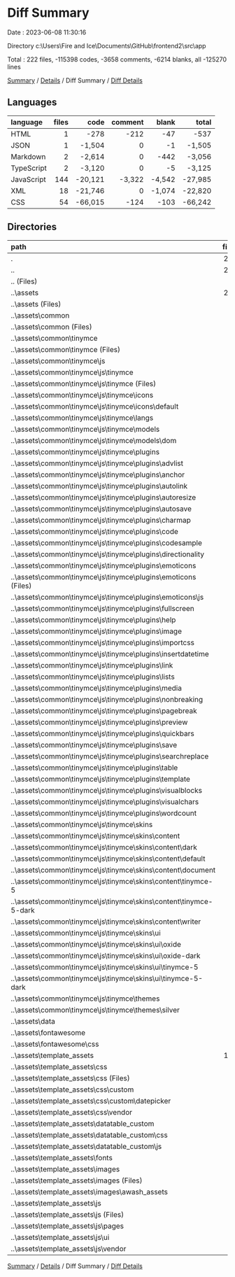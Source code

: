 # Diff Summary

Date : 2023-06-08 11:30:16

Directory c:\\Users\\Fire and Ice\\Documents\\GitHub\\frontend2\\src\\app

Total : 222 files,  -115398 codes, -3658 comments, -6214 blanks, all -125270 lines

[Summary](results.md) / [Details](details.md) / Diff Summary / [Diff Details](diff-details.md)

## Languages
| language | files | code | comment | blank | total |
| :--- | ---: | ---: | ---: | ---: | ---: |
| HTML | 1 | -278 | -212 | -47 | -537 |
| JSON | 1 | -1,504 | 0 | -1 | -1,505 |
| Markdown | 2 | -2,614 | 0 | -442 | -3,056 |
| TypeScript | 2 | -3,120 | 0 | -5 | -3,125 |
| JavaScript | 144 | -20,121 | -3,322 | -4,542 | -27,985 |
| XML | 18 | -21,746 | 0 | -1,074 | -22,820 |
| CSS | 54 | -66,015 | -124 | -103 | -66,242 |

## Directories
| path | files | code | comment | blank | total |
| :--- | ---: | ---: | ---: | ---: | ---: |
| . | 222 | -115,398 | -3,658 | -6,214 | -125,270 |
| .. | 222 | -115,398 | -3,658 | -6,214 | -125,270 |
| .. (Files) | 3 | -321 | -229 | -54 | -604 |
| ..\\assets | 219 | -115,077 | -3,429 | -6,160 | -124,666 |
| ..\\assets (Files) | 1 | -15 | -14 | -1 | -30 |
| ..\\assets\\common | 64 | -5,792 | -113 | -467 | -6,372 |
| ..\\assets\\common (Files) | 2 | -3 | -14 | -2 | -19 |
| ..\\assets\\common\\tinymce | 62 | -5,789 | -99 | -465 | -6,353 |
| ..\\assets\\common\\tinymce (Files) | 1 | -2,612 | 0 | -440 | -3,052 |
| ..\\assets\\common\\tinymce\\js | 61 | -3,177 | -99 | -25 | -3,301 |
| ..\\assets\\common\\tinymce\\js\\tinymce | 61 | -3,177 | -99 | -25 | -3,301 |
| ..\\assets\\common\\tinymce\\js\\tinymce (Files) | 2 | -3,117 | -3 | -1 | -3,121 |
| ..\\assets\\common\\tinymce\\js\\tinymce\\icons | 1 | -1 | 0 | 0 | -1 |
| ..\\assets\\common\\tinymce\\js\\tinymce\\icons\\default | 1 | -1 | 0 | 0 | -1 |
| ..\\assets\\common\\tinymce\\js\\tinymce\\langs | 1 | -2 | 0 | -2 | -4 |
| ..\\assets\\common\\tinymce\\js\\tinymce\\models | 1 | -1 | -3 | 0 | -4 |
| ..\\assets\\common\\tinymce\\js\\tinymce\\models\\dom | 1 | -1 | -3 | 0 | -4 |
| ..\\assets\\common\\tinymce\\js\\tinymce\\plugins | 33 | -33 | -90 | 0 | -123 |
| ..\\assets\\common\\tinymce\\js\\tinymce\\plugins\\advlist | 1 | -1 | -3 | 0 | -4 |
| ..\\assets\\common\\tinymce\\js\\tinymce\\plugins\\anchor | 1 | -1 | -3 | 0 | -4 |
| ..\\assets\\common\\tinymce\\js\\tinymce\\plugins\\autolink | 1 | -1 | -3 | 0 | -4 |
| ..\\assets\\common\\tinymce\\js\\tinymce\\plugins\\autoresize | 1 | -1 | -3 | 0 | -4 |
| ..\\assets\\common\\tinymce\\js\\tinymce\\plugins\\autosave | 1 | -1 | -3 | 0 | -4 |
| ..\\assets\\common\\tinymce\\js\\tinymce\\plugins\\charmap | 1 | -1 | -3 | 0 | -4 |
| ..\\assets\\common\\tinymce\\js\\tinymce\\plugins\\code | 1 | -1 | -3 | 0 | -4 |
| ..\\assets\\common\\tinymce\\js\\tinymce\\plugins\\codesample | 1 | -1 | -3 | 0 | -4 |
| ..\\assets\\common\\tinymce\\js\\tinymce\\plugins\\directionality | 1 | -1 | -3 | 0 | -4 |
| ..\\assets\\common\\tinymce\\js\\tinymce\\plugins\\emoticons | 5 | -5 | -6 | 0 | -11 |
| ..\\assets\\common\\tinymce\\js\\tinymce\\plugins\\emoticons (Files) | 1 | -1 | -3 | 0 | -4 |
| ..\\assets\\common\\tinymce\\js\\tinymce\\plugins\\emoticons\\js | 4 | -4 | -3 | 0 | -7 |
| ..\\assets\\common\\tinymce\\js\\tinymce\\plugins\\fullscreen | 1 | -1 | -3 | 0 | -4 |
| ..\\assets\\common\\tinymce\\js\\tinymce\\plugins\\help | 1 | -1 | -3 | 0 | -4 |
| ..\\assets\\common\\tinymce\\js\\tinymce\\plugins\\image | 1 | -1 | -3 | 0 | -4 |
| ..\\assets\\common\\tinymce\\js\\tinymce\\plugins\\importcss | 1 | -1 | -3 | 0 | -4 |
| ..\\assets\\common\\tinymce\\js\\tinymce\\plugins\\insertdatetime | 1 | -1 | -3 | 0 | -4 |
| ..\\assets\\common\\tinymce\\js\\tinymce\\plugins\\link | 1 | -1 | -3 | 0 | -4 |
| ..\\assets\\common\\tinymce\\js\\tinymce\\plugins\\lists | 1 | -1 | -3 | 0 | -4 |
| ..\\assets\\common\\tinymce\\js\\tinymce\\plugins\\media | 1 | -1 | -3 | 0 | -4 |
| ..\\assets\\common\\tinymce\\js\\tinymce\\plugins\\nonbreaking | 1 | -1 | -3 | 0 | -4 |
| ..\\assets\\common\\tinymce\\js\\tinymce\\plugins\\pagebreak | 1 | -1 | -3 | 0 | -4 |
| ..\\assets\\common\\tinymce\\js\\tinymce\\plugins\\preview | 1 | -1 | -3 | 0 | -4 |
| ..\\assets\\common\\tinymce\\js\\tinymce\\plugins\\quickbars | 1 | -1 | -3 | 0 | -4 |
| ..\\assets\\common\\tinymce\\js\\tinymce\\plugins\\save | 1 | -1 | -3 | 0 | -4 |
| ..\\assets\\common\\tinymce\\js\\tinymce\\plugins\\searchreplace | 1 | -1 | -3 | 0 | -4 |
| ..\\assets\\common\\tinymce\\js\\tinymce\\plugins\\table | 1 | -1 | -3 | 0 | -4 |
| ..\\assets\\common\\tinymce\\js\\tinymce\\plugins\\template | 1 | -1 | -3 | 0 | -4 |
| ..\\assets\\common\\tinymce\\js\\tinymce\\plugins\\visualblocks | 1 | -1 | -3 | 0 | -4 |
| ..\\assets\\common\\tinymce\\js\\tinymce\\plugins\\visualchars | 1 | -1 | -3 | 0 | -4 |
| ..\\assets\\common\\tinymce\\js\\tinymce\\plugins\\wordcount | 1 | -1 | -3 | 0 | -4 |
| ..\\assets\\common\\tinymce\\js\\tinymce\\skins | 22 | -22 | 0 | -22 | -44 |
| ..\\assets\\common\\tinymce\\js\\tinymce\\skins\\content | 6 | -6 | 0 | -6 | -12 |
| ..\\assets\\common\\tinymce\\js\\tinymce\\skins\\content\\dark | 1 | -1 | 0 | -1 | -2 |
| ..\\assets\\common\\tinymce\\js\\tinymce\\skins\\content\\default | 1 | -1 | 0 | -1 | -2 |
| ..\\assets\\common\\tinymce\\js\\tinymce\\skins\\content\\document | 1 | -1 | 0 | -1 | -2 |
| ..\\assets\\common\\tinymce\\js\\tinymce\\skins\\content\\tinymce-5 | 1 | -1 | 0 | -1 | -2 |
| ..\\assets\\common\\tinymce\\js\\tinymce\\skins\\content\\tinymce-5-dark | 1 | -1 | 0 | -1 | -2 |
| ..\\assets\\common\\tinymce\\js\\tinymce\\skins\\content\\writer | 1 | -1 | 0 | -1 | -2 |
| ..\\assets\\common\\tinymce\\js\\tinymce\\skins\\ui | 16 | -16 | 0 | -16 | -32 |
| ..\\assets\\common\\tinymce\\js\\tinymce\\skins\\ui\\oxide | 4 | -4 | 0 | -4 | -8 |
| ..\\assets\\common\\tinymce\\js\\tinymce\\skins\\ui\\oxide-dark | 4 | -4 | 0 | -4 | -8 |
| ..\\assets\\common\\tinymce\\js\\tinymce\\skins\\ui\\tinymce-5 | 4 | -4 | 0 | -4 | -8 |
| ..\\assets\\common\\tinymce\\js\\tinymce\\skins\\ui\\tinymce-5-dark | 4 | -4 | 0 | -4 | -8 |
| ..\\assets\\common\\tinymce\\js\\tinymce\\themes | 1 | -1 | -3 | 0 | -4 |
| ..\\assets\\common\\tinymce\\js\\tinymce\\themes\\silver | 1 | -1 | -3 | 0 | -4 |
| ..\\assets\\data | 1 | -1,504 | 0 | -1 | -1,505 |
| ..\\assets\\fontawesome | 2 | -2,328 | -13 | -2 | -2,343 |
| ..\\assets\\fontawesome\\css | 2 | -2,328 | -13 | -2 | -2,343 |
| ..\\assets\\template_assets | 151 | -105,438 | -3,289 | -5,689 | -114,416 |
| ..\\assets\\template_assets\\css | 17 | -63,578 | -85 | -75 | -63,738 |
| ..\\assets\\template_assets\\css (Files) | 3 | -59,689 | -47 | -19 | -59,755 |
| ..\\assets\\template_assets\\css\\custom | 1 | -769 | -9 | -10 | -788 |
| ..\\assets\\template_assets\\css\\custom\\datepicker | 1 | -769 | -9 | -10 | -788 |
| ..\\assets\\template_assets\\css\\vendor | 13 | -3,120 | -29 | -46 | -3,195 |
| ..\\assets\\template_assets\\datatable_custom | 26 | -122 | -90 | -12 | -224 |
| ..\\assets\\template_assets\\datatable_custom\\css | 12 | -48 | -9 | -1 | -58 |
| ..\\assets\\template_assets\\datatable_custom\\js | 14 | -74 | -81 | -11 | -166 |
| ..\\assets\\template_assets\\fonts | 6 | -21,726 | 0 | -1,074 | -22,800 |
| ..\\assets\\template_assets\\images | 12 | -20 | 0 | 0 | -20 |
| ..\\assets\\template_assets\\images (Files) | 11 | -19 | 0 | 0 | -19 |
| ..\\assets\\template_assets\\images\\awash_assets | 1 | -1 | 0 | 0 | -1 |
| ..\\assets\\template_assets\\js | 90 | -19,992 | -3,114 | -4,528 | -27,634 |
| ..\\assets\\template_assets\\js (Files) | 2 | -18,314 | -2,967 | -4,480 | -25,761 |
| ..\\assets\\template_assets\\js\\pages | 41 | -1,080 | 0 | -3 | -1,083 |
| ..\\assets\\template_assets\\js\\ui | 6 | -6 | 0 | 0 | -6 |
| ..\\assets\\template_assets\\js\\vendor | 41 | -592 | -147 | -45 | -784 |

[Summary](results.md) / [Details](details.md) / Diff Summary / [Diff Details](diff-details.md)